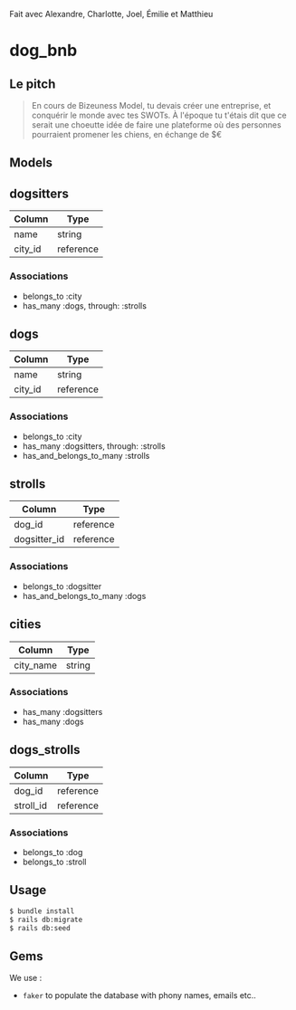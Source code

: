 Fait avec Alexandre, Charlotte, Joel, Émilie et Matthieu

# dog_bnb

## Le pitch

> En cours de Bizeuness Model, tu devais créer une entreprise, et conquérir le monde avec tes SWOTs. À l'époque tu t'étais dit que ce serait une choeutte idée de faire une plateforme où des personnes pourraient promener les chiens, en échange de $€

## Models

## dogsitters
|Column|Type|
|------|----|
|name|string|
|city_id|reference|
### Associations
- belongs_to :city
- has_many :dogs, through: :strolls

## dogs
|Column|Type|
|------|----|
|name|string|
|city_id|reference|
### Associations
- belongs_to :city
- has_many :dogsitters, through: :strolls
- has_and_belongs_to_many :strolls


## strolls
|Column|Type|
|------|----|
|dog_id|reference|
|dogsitter_id|reference|
### Associations
- belongs_to :dogsitter
- has_and_belongs_to_many :dogs

## cities
|Column|Type|
|------|----|
|city_name|string|
### Associations
- has_many :dogsitters
- has_many :dogs

## dogs_strolls
|Column|Type|
|------|----|
|dog_id|reference|
|stroll_id|reference|
### Associations
- belongs_to :dog
- belongs_to :stroll

## Usage

```sh
$ bundle install
$ rails db:migrate
$ rails db:seed
```


## Gems
We use :
- `faker` to populate the database with phony names, emails etc..
